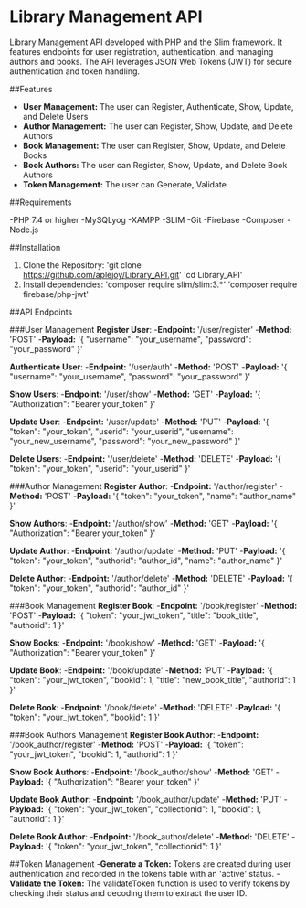 # Library Management API

Library Management API developed with PHP and the Slim framework. It features endpoints for user registration, authentication, and managing authors and books. The API leverages JSON Web Tokens (JWT) for secure authentication and token handling.

##Features 

- **User Management:** The user can Register, Authenticate, Show, Update, and Delete Users
- **Author Management:** The user can Register, Show, Update, and Delete Authors
- **Book Management:** The user can Register, Show, Update, and Delete Books
- **Book Authors:** The user can Register, Show, Update, and Delete Book Authors
- **Token Management:** The user can Generate, Validate

##Requirements

-PHP 7.4 or higher
-MySQLyog
-XAMPP
-SLIM
-Git
-Firebase
-Composer
-Node.js

##Installation

1. Clone the Repository:
'git clone https://github.com/aplejoy/Library_API.git'
'cd Library_API'
2. Install dependencies:
'composer require slim/slim:3.*'
'composer require firebase/php-jwt'

##API Endpoints

###User Management
**Register User**:
-**Endpoint:** '/user/register'
-**Method:** 'POST'
-**Payload:** 
'{
  "username": "your_username",
  "password": "your_password"
}'

**Authenticate User**:
-**Endpoint:** '/user/auth'
-**Method:** 'POST'
-**Payload:** 
'{
  "username": "your_username",
  "password": "your_password"
}'

**Show Users**:
-**Endpoint:** '/user/show'
-**Method:** 'GET'
-**Payload:** 
'{
  "Authorization": "Bearer your_token"
}'

**Update User**:
-**Endpoint:** '/user/update'
-**Method:** 'PUT'
-**Payload:** 
'{
  "token": "your_token",
  "userid": "your_userid",
  "username": "your_new_username",
  "password": "your_new_password"
}'

**Delete Users**:
-**Endpoint:** '/user/delete'
-**Method:** 'DELETE'
-**Payload:** 
'{
  "token": "your_token",
  "userid": "your_userid"
}'

###Author Management
**Register Author**:
-**Endpoint:** '/author/register'
-**Method:** 'POST'
-**Payload:** 
'{
  "token": "your_token",
  "name": "author_name"
}'

**Show Authors**:
-**Endpoint:** '/author/show'
-**Method:** 'GET'
-**Payload:** 
'{
  "Authorization": "Bearer your_token"
}'

**Update Author**:
-**Endpoint:** '/author/update'
-**Method:** 'PUT'
-**Payload:** 
'{
  "token": "your_token",
  "authorid": "author_id",
  "name": "author_name"
}'

**Delete Author**:
-**Endpoint:** '/author/delete'
-**Method:** 'DELETE'
-**Payload:** 
'{
  "token": "your_token",
  "authorid": "author_id"
}'

###Book Management
**Register Book**:
-**Endpoint:** '/book/register'
-**Method:** 'POST'
-**Payload:** 
'{
  "token": "your_jwt_token",
  "title": "book_title",
  "authorid": 1
}'

**Show Books**:
-**Endpoint:** '/book/show'
-**Method:** 'GET'
-**Payload:** 
'{
  "Authorization": "Bearer your_token"
}'

**Update Book**:
-**Endpoint:** '/book/update'
-**Method:** 'PUT'
-**Payload:** 
'{
  "token": "your_jwt_token",
  "bookid": 1,
  "title": "new_book_title",
  "authorid": 1
}'

**Delete Book**:
-**Endpoint:** '/book/delete'
-**Method:** 'DELETE'
-**Payload:** 
'{
  "token": "your_jwt_token",
  "bookid": 1
}'

###Book Authors Management
**Register Book Author**:
-**Endpoint:** '/book_author/register'
-**Method:** 'POST'
-**Payload:** 
'{
  "token": "your_jwt_token",
  "bookid": 1,
  "authorid": 1
}'

**Show Book Authors**:
-**Endpoint:** '/book_author/show'
-**Method:** 'GET'
-**Payload:** 
'{
  "Authorization": "Bearer your_token"
}'

**Update Book Author**:
-**Endpoint:** '/book_author/update'
-**Method:** 'PUT'
-**Payload:** 
'{
  "token": "your_jwt_token",
  "collectionid": 1,
  "bookid": 1,
  "authorid": 1
}'

**Delete Book Author**:
-**Endpoint:** '/book_author/delete'
-**Method:** 'DELETE'
-**Payload:** 
'{
  "token": "your_jwt_token",
  "collectionid": 1
}'

##Token Management
-**Generate a Token:** Tokens are created during user authentication and recorded in the tokens table with an 'active' status.
-**Validate the Token:** The validateToken function is used to verify tokens by checking their status and decoding them to extract the user ID.
